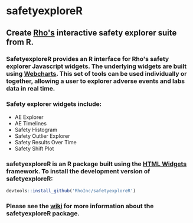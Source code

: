 # safetyexploreR

## Create [Rho's](https://github.com/RhoInc) interactive safety explorer suite from R.  
### SafetyexploreR provides an R interface for Rho's safety explorer Javascript widgets.  The underlying widgets are built using [Webcharts](https://github.com/RhoInc/Webcharts).  This set of tools can be used individually or together, allowing a user to explorer adverse events and labs data in real time.

### Safety explorer widgets include:
- AE Explorer
- AE Timelines
- Safety Histogram
- Safety Outlier Explorer
- Safety Results Over Time
- Safety Shift Plot

### safetyexploreR is an R package built using the [HTML Widgets](http://www.htmlwidgets.org/) framework.  To install the development version of safetyexploreR:

```r
devtools::install_github('RhoInc/safetyexploreR')
```

### Please see the [wiki](https://github.com/RhoInc/safetyexploreR/wiki) for more information about the safetyexploreR package.
